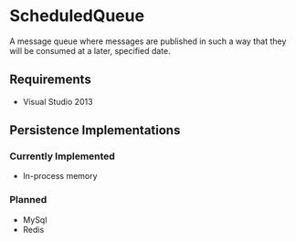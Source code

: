 # ScheduledQueue

A message queue where messages are published in such a way that they will be consumed at a later, specified date.

## Requirements

* Visual Studio 2013

## Persistence Implementations

### Currently Implemented

* In-process memory

### Planned

* MySql
* Redis



